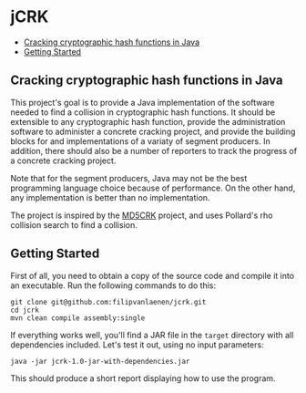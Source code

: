 # jCRK

- [Cracking cryptographic hash functions in Java](#cracking-cryptographic-hash-functions-in-java)
- [Getting Started](#getting-started)

## Cracking cryptographic hash functions in Java

This project's goal is to provide a Java implementation of the software needed to find a collision in cryptographic hash
functions. It should be extensible to any cryptographic hash function, provide the administration software to administer
a concrete cracking project, and provide the building blocks for and implementations of a variaty of segment producers.
In addition, there should also be a number of reporters to track the progress of a concrete cracking project.

Note that for the segment producers, Java may not be the best programming language choice because of performance. On the
other hand, any implementation is better than no implementation.

The project is inspired by the [MD5CRK](https://en.wikipedia.org/wiki/MD5CRK) project, and uses Pollard's rho collision
search to find a collision.

## Getting Started

First of all, you need to obtain a copy of the source code and compile it into an executable. Run the following commands
to do this:

```
git clone git@github.com:filipvanlaenen/jcrk.git
cd jcrk
mvn clean compile assembly:single
```

If everything works well, you'll find a JAR file in the `target` directory with all dependencies included. Let's test it
out, using no input parameters:

```
java -jar jcrk-1.0-jar-with-dependencies.jar
```

This should produce a short report displaying how to use the program.
